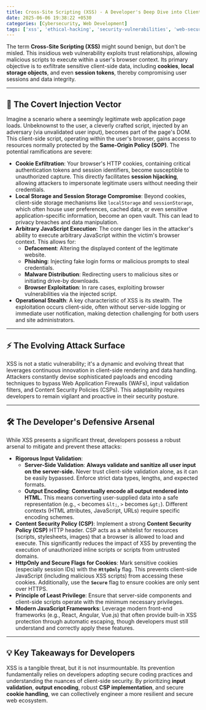 ```yaml
---
title: Cross-Site Scripting (XSS) - A Developer's Deep Dive into Client-Side Vulnerabilities
date: 2025-06-06 19:38:22 +0530
categories: [Cybersecurity, Web Development]
tags: ['xss', 'ethical-hacking', 'security-vulnerabilities', 'web-security', 'cross-site-scripting']
---
```


The term **Cross-Site Scripting (XSS)** might sound benign, but don't be misled. This insidious web vulnerability exploits trust relationships, allowing malicious scripts to execute within a user's browser context. Its primary objective is to exfiltrate sensitive client-side data, including **cookies**, **local storage objects**, and even **session tokens**, thereby compromising user sessions and data integrity.

---

## 👻 The Covert Injection Vector

Imagine a scenario where a seemingly legitimate web application page loads. Unbeknownst to the user, a cleverly crafted script, injected by an adversary (via unvalidated user input), becomes part of the page's DOM. This client-side script, operating within the user's browser, gains access to resources normally protected by the **Same-Origin Policy (SOP)**. The potential ramifications are severe:

* **Cookie Exfiltration**: Your browser's HTTP cookies, containing critical authentication tokens and session identifiers, become susceptible to unauthorized capture. This directly facilitates **session hijacking**, allowing attackers to impersonate legitimate users without needing their credentials.
* **Local Storage and Session Storage Compromise**: Beyond cookies, client-side storage mechanisms like `localStorage` and `sessionStorage`, which often house user preferences, cached data, or even sensitive application-specific information, become an open vault. This can lead to privacy breaches and data manipulation.
* **Arbitrary JavaScript Execution**: The core danger lies in the attacker's ability to execute arbitrary JavaScript within the victim's browser context. This allows for:
    * **Defacement**: Altering the displayed content of the legitimate website.
    * **Phishing**: Injecting fake login forms or malicious prompts to steal credentials.
    * **Malware Distribution**: Redirecting users to malicious sites or initiating drive-by downloads.
    * **Browser Exploitation**: In rare cases, exploiting browser vulnerabilities via the injected script.
* **Operational Stealth**: A key characteristic of XSS is its stealth. The exploitation occurs client-side, often without server-side logging or immediate user notification, making detection challenging for both users and site administrators.

---

## ⚡ The Evolving Attack Surface

XSS is not a static vulnerability; it's a dynamic and evolving threat that leverages continuous innovation in client-side rendering and data handling. Attackers constantly devise sophisticated payloads and encoding techniques to bypass Web Application Firewalls (WAFs), input validation filters, and Content Security Policies (CSPs). This adaptability requires developers to remain vigilant and proactive in their security posture.

---

## 🛠️ The Developer's Defensive Arsenal

While XSS presents a significant threat, developers possess a robust arsenal to mitigate and prevent these attacks:

* **Rigorous Input Validation**:
    * **Server-Side Validation**: **Always validate and sanitize all user input on the server-side.** Never trust client-side validation alone, as it can be easily bypassed. Enforce strict data types, lengths, and expected formats.
    * **Output Encoding**: **Contextually encode all output rendered into HTML.** This means converting user-supplied data into a safe representation (e.g., `<` becomes `&lt;`, `>` becomes `&gt;`). Different contexts (HTML attributes, JavaScript, URLs) require specific encoding schemes.
* **Content Security Policy (CSP)**: Implement a strong **Content Security Policy (CSP)** HTTP header. CSP acts as a whitelist for resources (scripts, stylesheets, images) that a browser is allowed to load and execute. This significantly reduces the impact of XSS by preventing the execution of unauthorized inline scripts or scripts from untrusted domains.
* **HttpOnly and Secure Flags for Cookies**: Mark sensitive cookies (especially session IDs) with the **`HttpOnly`** flag. This prevents client-side JavaScript (including malicious XSS scripts) from accessing these cookies. Additionally, use the **`Secure`** flag to ensure cookies are only sent over HTTPS.
* **Principle of Least Privilege**: Ensure that server-side components and client-side scripts operate with the minimum necessary privileges.
* **Modern JavaScript Frameworks**: Leverage modern front-end frameworks (e.g., React, Angular, Vue.js) that often provide built-in XSS protection through automatic escaping, though developers must still understand and correctly apply these features.

---

## 💡 Key Takeaways for Developers

XSS is a tangible threat, but it is not insurmountable. Its prevention fundamentally relies on developers adopting secure coding practices and understanding the nuances of client-side security. By prioritizing **input validation**, **output encoding**, robust **CSP implementation**, and secure **cookie handling**, we can collectively engineer a more resilient and secure web ecosystem.